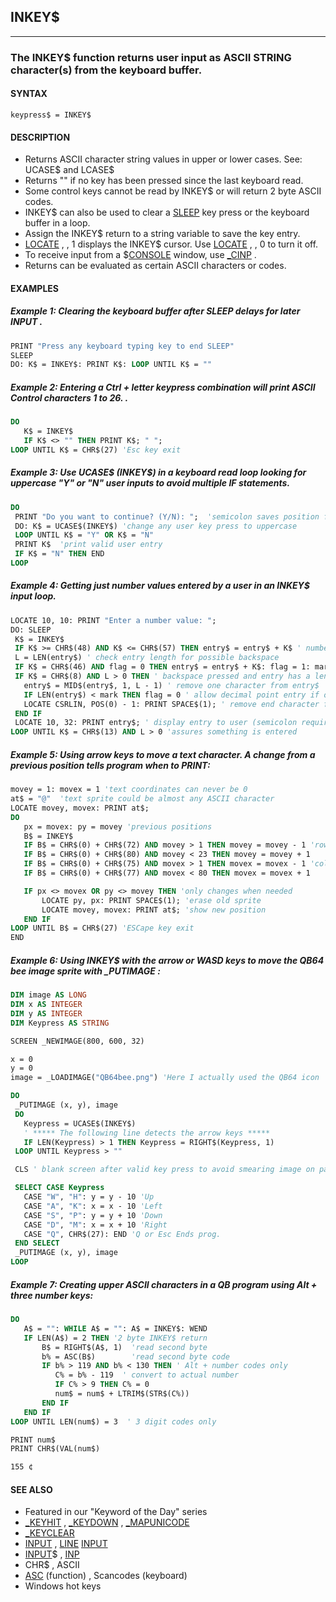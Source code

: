 ## INKEY$
---

### The INKEY$ function returns user input as ASCII STRING character(s) from the keyboard buffer.

#### SYNTAX

`keypress$ = INKEY$`

#### DESCRIPTION
* Returns ASCII character string values in upper or lower cases. See: UCASE$ and LCASE$
* Returns "" if no key has been pressed since the last keyboard read.
* Some control keys cannot be read by INKEY$ or will return 2 byte ASCII codes.
* INKEY$ can also be used to clear a [SLEEP](./SLEEP.md) key press or the keyboard buffer in a loop.
* Assign the INKEY$ return to a string variable to save the key entry.
* [LOCATE](./LOCATE.md) , , 1 displays the INKEY$ cursor. Use [LOCATE](./LOCATE.md) , , 0 to turn it off.
* To receive input from a $[CONSOLE](./CONSOLE.md) window, use [_CINP](./_CINP.md) .
* Returns can be evaluated as certain ASCII characters or codes.


#### EXAMPLES
##### Example 1: Clearing the keyboard buffer after SLEEP delays for later INPUT .
```vb
PRINT "Press any keyboard typing key to end SLEEP"
SLEEP
DO: K$ = INKEY$: PRINT K$: LOOP UNTIL K$ = ""
```
  
##### Example 2: Entering a Ctrl + letter keypress combination will print ASCII Control characters 1 to 26. .
```vb
DO
   K$ = INKEY$
   IF K$ <> "" THEN PRINT K$; " ";
LOOP UNTIL K$ = CHR$(27) 'Esc key exit
```
  
##### Example 3: Use UCASE$ (INKEY$) in a keyboard read loop looking for uppercase "Y" or "N" user inputs to avoid multiple IF statements.
```vb
DO
 PRINT "Do you want to continue? (Y/N): ";  'semicolon saves position for user entry
 DO: K$ = UCASE$(INKEY$) 'change any user key press to uppercase
 LOOP UNTIL K$ = "Y" OR K$ = "N"
 PRINT K$  'print valid user entry
 IF K$ = "N" THEN END
LOOP
```
  
##### Example 4: Getting just number values entered by a user in an INKEY$ input loop.
```vb
LOCATE 10, 10: PRINT "Enter a number value: ";
DO: SLEEP
 K$ = INKEY$
 IF K$ >= CHR$(48) AND K$ <= CHR$(57) THEN entry$ = entry$ + K$ ' numbers only
 L = LEN(entry$) ' check entry length for possible backspace
 IF K$ = CHR$(46) AND flag = 0 THEN entry$ = entry$ + K$: flag = 1: mark = L ' decimal point
 IF K$ = CHR$(8) AND L > 0 THEN ' backspace pressed and entry has a length
   entry$ = MID$(entry$, 1, L - 1) ' remove one character from entry$
   IF LEN(entry$) < mark THEN flag = 0 ' allow decimal point entry if other was removed.
   LOCATE CSRLIN, POS(0) - 1: PRINT SPACE$(1); ' remove end character from screen
 END IF
 LOCATE 10, 32: PRINT entry$; ' display entry to user (semicolon required for correct POS)
LOOP UNTIL K$ = CHR$(13) AND L > 0 'assures something is entered
```
  
##### Example 5: Using arrow keys to move a text character. A change from a previous position tells program when to PRINT:
```vb
movey = 1: movex = 1 'text coordinates can never be 0
at$ = "@"  'text sprite could be almost any ASCII character
LOCATE movey, movex: PRINT at$;
DO
   px = movex: py = movey 'previous positions
   B$ = INKEY$
   IF B$ = CHR$(0) + CHR$(72) AND movey > 1 THEN movey = movey - 1 'rows 1 to 23 only
   IF B$ = CHR$(0) + CHR$(80) AND movey < 23 THEN movey = movey + 1
   IF B$ = CHR$(0) + CHR$(75) AND movex > 1 THEN movex = movex - 1 'columns 1 to 80 only
   IF B$ = CHR$(0) + CHR$(77) AND movex < 80 THEN movex = movex + 1

   IF px <> movex OR py <> movey THEN 'only changes when needed
       LOCATE py, px: PRINT SPACE$(1); 'erase old sprite
       LOCATE movey, movex: PRINT at$; 'show new position
   END IF
LOOP UNTIL B$ = CHR$(27) 'ESCape key exit
END
```
  
##### Example 6: Using INKEY$ with the arrow or WASD keys to move the QB64 bee image sprite with _PUTIMAGE :
```vb
DIM image AS LONG
DIM x AS INTEGER
DIM y AS INTEGER
DIM Keypress AS STRING

SCREEN _NEWIMAGE(800, 600, 32)

x = 0
y = 0
image = _LOADIMAGE("QB64bee.png") 'Here I actually used the QB64 icon

DO
 _PUTIMAGE (x, y), image
 DO
   Keypress = UCASE$(INKEY$)
   ' ***** The following line detects the arrow keys *****
   IF LEN(Keypress) > 1 THEN Keypress = RIGHT$(Keypress, 1)
 LOOP UNTIL Keypress > ""

 CLS ' blank screen after valid key press to avoid smearing image on page

 SELECT CASE Keypress
   CASE "W", "H": y = y - 10 'Up
   CASE "A", "K": x = x - 10 'Left
   CASE "S", "P": y = y + 10 'Down
   CASE "D", "M": x = x + 10 'Right
   CASE "Q", CHR$(27): END 'Q or Esc Ends prog.
 END SELECT
 _PUTIMAGE (x, y), image
LOOP
```
  
##### Example 7: Creating upper ASCII characters in a QB program using Alt + three number keys:
```vb
DO
   A$ = "": WHILE A$ = "": A$ = INKEY$: WEND
   IF LEN(A$) = 2 THEN '2 byte INKEY$ return
       B$ = RIGHT$(A$, 1)  'read second byte
       b% = ASC(B$)        'read second byte code
       IF b% > 119 AND b% < 130 THEN ' Alt + number codes only
          C% = b% - 119  ' convert to actual number
          IF C% > 9 THEN C% = 0
          num$ = num$ + LTRIM$(STR$(C%))
       END IF
   END IF
LOOP UNTIL LEN(num$) = 3  ' 3 digit codes only

PRINT num$
PRINT CHR$(VAL(num$)
```
  
```vb
155 ¢
```
  


#### SEE ALSO
* Featured in our "Keyword of the Day" series
* [_KEYHIT](./_KEYHIT.md) , [_KEYDOWN](./_KEYDOWN.md) , [_MAPUNICODE](./_MAPUNICODE.md)
* [_KEYCLEAR](./_KEYCLEAR.md)
* [INPUT](./INPUT.md) , [LINE](./LINE.md) [INPUT](./INPUT.md)
* [INPUT](./INPUT.md)$ , [INP](./INP.md)
* CHR$ , ASCII
* [ASC](./ASC.md) (function) , Scancodes (keyboard)
* Windows hot keys
